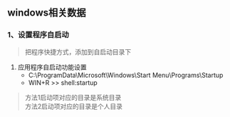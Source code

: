 
## windows相关数据

### 1、设置程序自启动

> 把程序快捷方式，添加到自启动目录下

1. 应用程序自启动功能设置
    - C:\ProgramData\Microsoft\Windows\Start Menu\Programs\Startup
    - WIN+R >> shell:startup

> 方法1启动项对应的目录是系统目录   
> 方法2启动项对应的目录是个人目录

